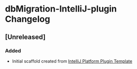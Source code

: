<!-- Keep a Changelog guide -> https://keepachangelog.com -->

# dbMigration-IntelliJ-plugin Changelog

## [Unreleased]
### Added
- Initial scaffold created from [IntelliJ Platform Plugin Template](https://github.com/JetBrains/intellij-platform-plugin-template)
